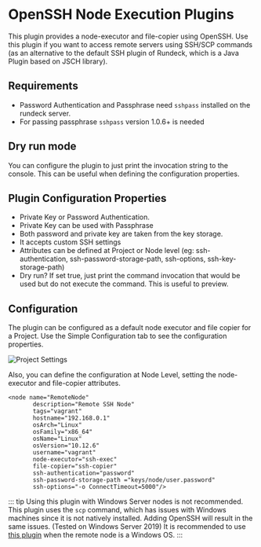 # OpenSSH Node Execution Plugins

This plugin provides a node-executor and file-copier using OpenSSH. Use this plugin if you want to access remote servers using SSH/SCP commands (as an alternative to the default SSH plugin of Rundeck, which is a Java Plugin based on JSCH library).

## Requirements

- Password Authentication and Passphrase need `sshpass` installed on the rundeck server.
- For passing passphrase `sshpass` version 1.0.6+ is needed

## Dry run mode

You can configure the plugin to just print the invocation string to the console. This can be useful when defining the configuration properties.

## Plugin Configuration Properties

- Private Key or Password Authentication.
- Private Key can be used with Passphrase
- Both password and private key are taken from the key storage.
- It accepts custom SSH settings
- Attributes can be defined at Project or Node level (eg: ssh-authentication, ssh-password-storage-path, ssh-options, ssh-key-storage-path)
- Dry run? If set true, just print the command invocation that would be used but do not execute the command. This is useful to preview.

## Configuration

The plugin can be configured as a default node executor and file copier for a Project. Use the Simple Configuration tab to see the configuration properties.

![Project Settings](/assets/img/openssh-project-configuration.png)

Also, you can define the configuration at Node Level, setting the node-executor and file-copier attributes.

```
<node name="RemoteNode"
       description="Remote SSH Node"
       tags="vagrant"
       hostname="192.168.0.1"
       osArch="Linux"
       osFamily="x86_64"
       osName="Linux"
       osVersion="10.12.6"
       username="vagrant"
       node-executor="ssh-exec"
       file-copier="ssh-copier"
       ssh-authentication="password"
       ssh-password-storage-path ="keys/node/user.password"
       ssh-options="-o ConnectTimeout=5000"/>
```

::: tip
Using this plugin with Windows Server nodes is not recommended.
This plugin uses the `scp` command, which has issues with Windows machines since it
is not natively installed. Adding OpenSSH will result in the same issues.  (Tested on Windows Server 2019)
It is recommended to use [this plugin](/learning/howto/configuring-windows-nodes.md#running-jobs-on-windows-nodes) when the remote node is a Windows OS.
:::
